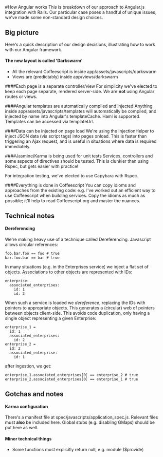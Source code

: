 #How Angular works
This is breakdown of our approach to Angular.js integration with Rails. Our particular case poses a handful of unique issues; we've made some non-standard design choices.

## Big picture
Here's a quick description of our design decisions, illustrating how to work with our Angular framework.

#### The new layout is called 'Darkswarm'
* All the relevant Coffeescript is inside app/assets/javascripts/darkswarm
* Views are (predictably) inside app/views/darkswarm

####Each page is a separate controller/view
For simplicity we've elected to keep each page separate, rendered server-side. We are **not** using Angular routes or views.

####Angular templates are automatically compiled and injected
Anything inside app/assets/javascripts/templates will automatically be compiled, and injected by name into Angular's templateCache. Haml is supported. Templates can be accessed via templateUrl.

####Data can be injected on page load
We're using the InjectionHelper to inject JSON data (via script tags) into pages onload. This is faster than triggering an Ajax request, and is useful in situations where data is required immediately.

####Jasmine/Karma is being used for unit tests
Services, controllers and some aspects of directives should be tested. This is clunkier than using Rspec, but gets easier with practice!

For integration testing, we've elected to use Capybara with Rspec.

####Everything is done in Coffeescript
You can copy idioms and approaches from the existing code: e.g. I've worked out an efficient way to use Coffeescript when building services. Copy the idioms as much as possible; it'll help to read Coffeescript.org and master the nuances.

## Technical notes

#### Dereferencing
We're making heavy use of a technique called Dereferencing. Javascript allows circular references:

    foo.bar.foo == foo # true
    bar.foo.bar == bar # true

In many situations (e.g. in the Enterprises service) we inject a flat set of objects. Associations to other objects are represented with IDs:

    enterprise:
      associated_enterprises:
        id: 1
        id: 2

When such a service is loaded we _dereference_, replacing the IDs with pointers to appropriate objects. This generates a (circular) web of pointers between objects client-side. This avoids code duplication, only having a single object representing a given Enterprise:

    enterprise_1 =
      id: 1
      associated_enterprises:
        id: 2
    enterprise_2 = 
      id: 2
      associated_enterprise:
        id: 1

after ingestion, we get:

    enterprise_1.associated_enterprises[0] == enterprise_2 # true
    enterprise_2.associated_enterprises[0] == enterprise_1 # true
      

## Gotchas and notes
#### Karma configuration 
There's a manifest file at spec/javascripts/application_spec.js. Relevant files must **also** be included here. Global stubs (e.g. disabling GMaps) should be put here as well.

#### Minor technical things
* Some functions must explicitly return null, e.g.
    module ($provide)